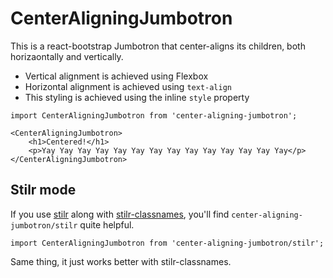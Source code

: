# CenterAligningJumbotron

This is a react-bootstrap Jumbotron that center-aligns its children, both
horizaontally and vertically.

- Vertical alignment is achieved using Flexbox
- Horizontal alignment is achieved using `text-align`
- This styling is achieved using the inline `style` property

```JSX
import CenterAligningJumbotron from 'center-aligning-jumbotron';

<CenterAligningJumbotron>
    <h1>Centered!</h1>
    <p>Yay Yay Yay Yay Yay Yay Yay Yay Yay Yay Yay Yay Yay Yay</p>
</CenterAligningJumbotron>
```

## Stilr mode

If you use [stilr](https://github.com/kodyl/stilr) along with
[stilr-classnames](https://www.npmjs.com/package/stilr-classnames), you'll find
`center-aligning-jumbotron/stilr` quite helpful.

```JSX
import CenterAligningJumbotron from 'center-aligning-jumbotron/stilr';
```

Same thing, it just works better with stilr-classnames.
